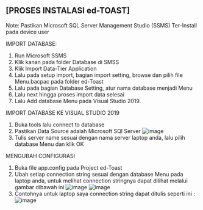 ## [PROSES INSTALASI ed-TOAST]

Note: Pastikan Microsoft SQL Server Management Studio (SSMS) Ter-Install pada device user

IMPORT DATABASE:
1. Run Microsoft SSMS
2. Klik kanan pada folder Database di SMSS
3. Klik Import Data-Tier Application
4. Lalu pada setup import, bagian import setting, browse dan pilih file Menu.bacpac pada folder ed-Toast
5. Lalu pada bagian Database Setting, atur nama database menjadi Menu
6. Lalu next hingga proses import data selesai
7. Lalu Add database Menu pada Visual Studio 2019.

IMPORT DATABASE KE VISUAL STUDIO 2019
1. Buka tools lalu connect to database
2. Pastikan Data Source adalah Microsoft SQl Server
   ![image](https://user-images.githubusercontent.com/79047677/122404768-b0f1ee80-cfa9-11eb-8fbf-bf088aae431b.png)
3. Tulis server name sesuai dengan nama server laptop anda, lalu pilih database Menu dan klik OK

MENGUBAH CONFIGURASI
1. Buka file app.config pada Project ed-Toast
2. Ubah setiap connection string sesuai dengan database Menu pada laptop anda, untuk melihat connection stringnya dapat dilihat melalui gambar dibawah ini
   ![image](https://user-images.githubusercontent.com/79047677/122405656-6d4bb480-cfaa-11eb-9c91-130eeef92816.png)
   ![image](https://user-images.githubusercontent.com/79047677/122405871-99673580-cfaa-11eb-81f2-ce0cbb3d237e.png)
3. Contohnya untuk laptop saya connection string dapat ditulis seperti ini :
   ![image](https://user-images.githubusercontent.com/79047677/122406061-c3205c80-cfaa-11eb-9f1a-9f25afa81dcf.png)


